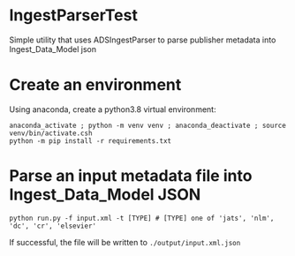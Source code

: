 # IngestParserTest
Simple utility that uses ADSIngestParser to parse publisher metadata into Ingest_Data_Model json


# Create an environment
Using anaconda, create a python3.8 virtual environment:

```
anaconda_activate ; python -m venv venv ; anaconda_deactivate ; source venv/bin/activate.csh
python -m pip install -r requirements.txt
```

# Parse an input metadata file into Ingest_Data_Model JSON

```
python run.py -f input.xml -t [TYPE] # [TYPE] one of 'jats', 'nlm', 'dc', 'cr', 'elsevier'
```

If successful, the file will be written to `./output/input.xml.json`
